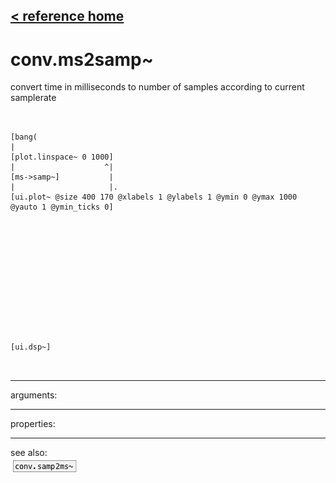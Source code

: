 [< reference home](ceammc_lib.html)
---

# conv.ms2samp~


convert time in milliseconds to number of samples according to current
            samplerate

```


[bang(
|
[plot.linspace~ 0 1000]
|                    ^|
[ms->samp~]           |
|                     |.
[ui.plot~ @size 400 170 @xlabels 1 @ylabels 1 @ymin 0 @ymax 1000 @yauto 1 @ymin_ticks 0]













[ui.dsp~]

            
```

---
arguments:


---
properties:


---
see also:<br>
[![conv.samp2ms~](img/object_conv.samp2ms~.png)](conv.samp2ms~.html)
